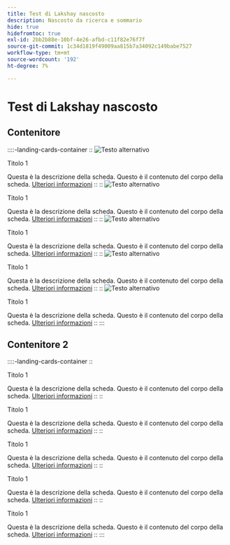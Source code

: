 ```yaml
---
title: Test di Lakshay nascosto
description: Nascosto da ricerca e sommario
hide: true
hidefromtoc: true
exl-id: 2bb2b88e-10bf-4e26-afbd-c11f82e76f7f
source-git-commit: 1c34d1819f49009aa815b7a34092c149babe7527
workflow-type: tm+mt
source-wordcount: '192'
ht-degree: 7%

---
```



# Test di Lakshay nascosto

## Contenitore

::::-landing-cards-container
::
![Testo alternativo](https://experienceleague.adobe.com/en/docs/experience-manager-sites-optimizer/content/media_1173e9b57de6809d27fd2ccd8809bd5cee2437e3d.png?width=2000&amp;format=webply&amp;optimize=medium&amp;lang=en)

Titolo 1

Questa è la descrizione della scheda.
Questo è il contenuto del corpo della scheda.
[Ulteriori informazioni](https://experienceleague.adobe.com/?lang=it)
::
::
![Testo alternativo](https://experienceleague.adobe.com/en/docs/experience-manager-sites-optimizer/content/media_1173e9b57de6809d27fd2ccd8809bd5cee2437e3d.png?width=2000&amp;format=webply&amp;optimize=medium&amp;lang=en)

Titolo 1

Questa è la descrizione della scheda.
Questo è il contenuto del corpo della scheda.
[Ulteriori informazioni](https://experienceleague.adobe.com/?lang=it)
::
::
![Testo alternativo](https://experienceleague.adobe.com/en/docs/experience-manager-sites-optimizer/content/media_1173e9b57de6809d27fd2ccd8809bd5cee2437e3d.png?width=2000&amp;format=webply&amp;optimize=medium&amp;lang=en)

Titolo 1

Questa è la descrizione della scheda.
Questo è il contenuto del corpo della scheda.
[Ulteriori informazioni](https://experienceleague.adobe.com/?lang=it)
::
::
![Testo alternativo](https://experienceleague.adobe.com/en/docs/experience-manager-sites-optimizer/content/media_1173e9b57de6809d27fd2ccd8809bd5cee2437e3d.png?width=2000&amp;format=webply&amp;optimize=medium&amp;lang=en)

Titolo 1

Questa è la descrizione della scheda.
Questo è il contenuto del corpo della scheda.
[Ulteriori informazioni](https://experienceleague.adobe.com/?lang=it)
::
::
![Testo alternativo](https://experienceleague.adobe.com/en/docs/experience-manager-sites-optimizer/content/media_1173e9b57de6809d27fd2ccd8809bd5cee2437e3d.png?width=2000&amp;format=webply&amp;optimize=medium&amp;lang=en)

Titolo 1

Questa è la descrizione della scheda.
Questo è il contenuto del corpo della scheda.
[Ulteriori informazioni](https://experienceleague.adobe.com/?lang=it)
::
:::

## Contenitore 2

::::-landing-cards-container
::

Titolo 1

Questa è la descrizione della scheda.
Questo è il contenuto del corpo della scheda.
[Ulteriori informazioni](https://experienceleague.adobe.com/?lang=it)
::
::

Titolo 1

Questa è la descrizione della scheda.
Questo è il contenuto del corpo della scheda.
[Ulteriori informazioni](https://experienceleague.adobe.com/?lang=it)
::
::

Titolo 1

Questa è la descrizione della scheda.
Questo è il contenuto del corpo della scheda.
[Ulteriori informazioni](https://experienceleague.adobe.com/?lang=it)
::
::

Titolo 1

Questa è la descrizione della scheda.
Questo è il contenuto del corpo della scheda.
[Ulteriori informazioni](https://experienceleague.adobe.com/?lang=it)
::
::

Titolo 1

Questa è la descrizione della scheda.
Questo è il contenuto del corpo della scheda.
[Ulteriori informazioni](https://experienceleague.adobe.com/?lang=it)
::
:::
